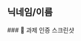 ## 닉네임/이름
<!-- 위 닉네임/이름 변경해주세요! (e.g. 짐깅/이유진) --!>

### 📸 과제 인증 스크린샷
<!-- 여기에 과제 인증한 스크린샷 첨부해주세요! --!>